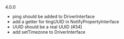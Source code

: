 4.0.0
- ping should be added to DriverInterface
- add a getter for tingUUID in NotifyPropertyInterface
- UUID should be a real UUID (#34)
- add setTimezone to DriverInterface
